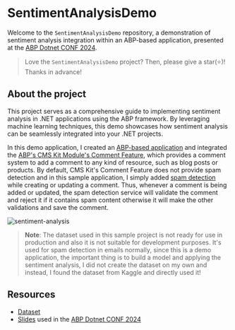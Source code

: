 # SentimentAnalysisDemo

Welcome to the `SentimentAnalysisDemo` repository, a demonstration of sentiment analysis integration within an ABP-based application, presented at the [ABP Dotnet CONF 2024](https://abp.io/conference/2024).

> Love the `SentimentAnalysisDemo` project? Then, please give a star(⭐)! Thanks in advance!

## About the project

This project serves as a comprehensive guide to implementing sentiment analysis in .NET applications using the ABP framework. By leveraging machine learning techniques, this demo showcases how sentiment analysis can be seamlessly integrated into your .NET projects.

In this demo application, I created an [ABP-based application](https://docs.abp.io/en/abp/8.1/Startup-Templates/Application) and integrated the [ABP's CMS Kit Module's Comment Feature](https://docs.abp.io/en/abp/latest/Modules/Cms-Kit/Comments), which provides a comment system to add a comment to any kind of resource, such as blog posts or products. By default, CMS Kit's Comment Feature does not provide spam detection and in this sample application, I simply added [spam detection](https://github.com/EngincanV/SentimentAnalysisDemo/blob/master/src/SentimentAnalysisDemo.Application/ML/SpamDetector.cs) while creating or updating a comment. Thus, whenever a comment is being added or updated, the spam detection service will validate the comment and reject it if it contains spam content otherwise it will make the other validations and save the comment.

![sentiment-analysis](https://github.com/EngincanV/SentimentAnalysisDemo/assets/43685404/61b7d4f6-736c-4900-b2e3-669452608a16)

> **Note**: The dataset used in this sample project is not ready for use in production and also it is not suitable for development purposes. It's used for spam detection in emails normally, since this is a demo application, the important thing is to build a model and applying the sentiment analysis, I did not create the dataset on my own and instead, I found the dataset from Kaggle and directly used it!

## Resources

* [Dataset](https://www.kaggle.com/datasets/ue153011/spam-mail-detection-dataset)
* [Slides](https://github.com/EngincanV/presentations/tree/main/ABP/Dotnet-Conf-2024) used in the [ABP Dotnet CONF 2024](https://abp.io/conference/2024)
